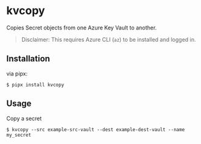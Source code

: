 # kvcopy

Copies Secret objects from one Azure Key Vault to another.

> Disclaimer: This requires Azure CLI (`az`) to be installed and logged in.

## Installation

via pipx:

```shell
$ pipx install kvcopy
```

## Usage

Copy a secret

```shell
$ kvcopy --src example-src-vault --dest example-dest-vault --name my_secret
```
